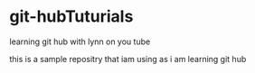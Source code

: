 # git-hubTuturials
 learning git hub with lynn on you tube
 
 this is a sample repositry that iam using as i am learning git hub
